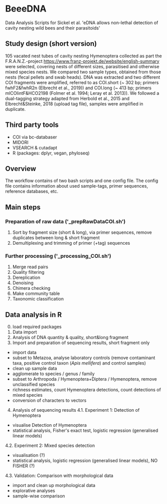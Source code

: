 # BeeeDNA
Data Analysis Scripts for Sickel et al. 'eDNA allows non-lethal detection of cavity nesting wild bees and their parasitoids'

## Study design (short version)
105 vacated nest tubes of cavity nesting Hymenoptera collected as part the F.R.A.N.Z.-project https://www.franz-projekt.de/website/english-summary were selected, covering nests of different sizes, parasitised and otherwise mixed species nests.
We compared two sample types, obtained from those nests (fecal pellets and swab heads). 
DNA was extracted and two different COI fragments were amplified, referred to as COI.short (~ 302 bp; primers fwhF2&fwhR2n (Elbrecht et al., 2019)) and COI.long (~ 413 bp; primers mlCOIintF&HCO2198 (Folmer et al. 1994; Leray et al. 2013)).
We followed a dual-tagging strategy adapted from Herbold et al., 2015 and Elbrecht&Steinke, 2018 (upload tag file), samples were amplified in duplicate.


## Third party tools
+ COI via bc-databaser 
+ MIDORI
+ VSEARCH & cutadapt
+ R (packages: dplyr, vegan, phyloseq)

## Overview
The workflow contains of two bash scripts and one config file. The config file contains information about used sample-tags, primer sequences, reference databases, etc.

## Main steps
### Preparation of raw data ('_prepRawDataCOI.sh')
1. Sort by fragment size (short & long), via primer sequences, remove duplicates between long & short fragment
2. Demultiplexing and trimming of primer (+tag) sequences

### Further processing ('_processing_COI.sh')
1. Merge read pairs
2. Quality filtering
3. Dereplication
4. Denoising
5. Chimera checking
6. Make community table
7. Taxonomic classification

## Data analysis in R
0. load required packages
1. Data import
2. Analysis of DNA quantity & quality, short&long fragment
3. Import and preparation of sequencing results, short fragment only
+ import data
+ subset to Metazoa, analyse laboratory controls (remove contaminant taxa, positive control taxon (*Apis mellifera*) and control samples)
+ clean up sample data
+ agglomerate to species / genus / family
+ subset to Arthropoda / Hymenoptera+Diptera / Hymenoptera, remove unclassified species
+ richness estimates, count Hymenoptera detections, count detections of mixed species
+ conversion of characters to vectors
4. Analysis of sequencing results
4.1. Experiment 1: Detection of Hymenoptera
+ visualise Detection of Hymenoptera
+ statistical analysis, Fisher's exact test, logistic regression (generalised linear models)

4.2. Experiment 2: Mixed species detection
+ visualisation (?)
+ statistical analysis, logistic regression (generalised linear models), NO FISHER (?)

4.3. Validation: Comparison with morphological data
+ import and clean up morphological data
+ explorative analyses
+ sample-wise comparison
